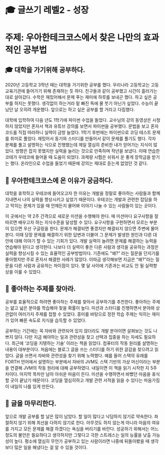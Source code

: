 # 🎓 글쓰기 레벨2 - 성장

# 주제: **우아한테크코스에서 찾은 나만의 효과적인 공부법**

## 🎓 대학을 가기위해 공부하다.

2020년 고등학교 3학년 때는 대학을 가기위한 공부를 했다. 우리나라 고등학교는 고등교육기관에 들어가기 위해 존재하는 듯 하다. 친구들과 같이 공부했고 시간이 흘러가는대로 살아갔다. 수학은 재밌어해서 문제 푸는 재미에 하루를 보내곤 했다. 하고 싶은 공부를 하지는 못했다. 생각없이 하는거라 밑 빠진 독에 물 붓기 아닌가 싶었다. 수능이 끝났던 날 오히려 개운했다. 앞으로는 하고 싶은 공부를 할 거라고 다짐했다.

대학에 입학하여 다음 년도 1학기에 파이썬 수업을 들었다. 교수님의 강의 동영상은 시청하지 않았지만 혼자서 책과 유튜브 강의를 보면서 파이썬을 공부했다. 문법을 보고 혼자 코드를 직접 따라하니 실력이 금방 늘었다. 1학기 후반에는 파이썬으로 코딩 테스트 문제를 취미로 풀었다. 재밌어서 동기와 스터디를 만들어서 같이 문제를 풀기도 했다. 각자 문제를 풀고 설명하는 식으로 진행했는데 제일 열심히 준비한 내가 얻어가는 지식이 많았다. 방향은 잡지 못했지만 실력을 늘리는 것으로 만족하며 작년을 보냈다. 이때 연습한 코테가 우테코에 들어올 때 도움이 되었다. 과제랑 시험은 쉬워서 운 좋게 장학금을 받기는 했다. 온라인으로 수업을 들었기 때문에 강의는 제대로 듣는게 없었던 것 같다.

## 🦁 우아한테크코스에 온 이유가 궁금하다.

대학을 휴학하고 우테코에 들어오고자 한 이유는 개발을 정말로 좋아하는 사람들과 함께 지내면서 나의 실력을 향상시키고 싶었기 때문이다. 우테코는 개발과 관련한 잡담을 하고 막히는 문제가 있을 때 언제든지 물어봐 이야기 나눌 수 있는 사람들이 있는 곳이다.

이 곳에서는 약 2주 간격으로 새로운 미션을 수행해야 한다. 매 미션마다 요구사항을 잘 따르면 배우고자 하는 지식수준을 달성할 수 있다. 요구사항을 구현하면서 모르는 부분이 있으면 우선 구글링을 한다. 문제가 해결되면 좋겠지만 해결되지 않으면 주변에 물어본다. 이때 당장 문제를 해결하기 위한 답변과 더불어 그 문제가 발생한 원인과 다른 대안에 대해 이야기 할 수 있는 기회가 있다. 개발 실력이 늘려면 문제를 해결하는 능력을 연습해야 된다고 생각한다. 나보다 더 실력이 좋은 다른 사람과 생각을 공유하는 과정은 실력을 향상시킬 수 있는 효율적인 공부방법이다. 기존에도 “왜?” 라는 질문을 던지기를 좋아했지만 주로 혼자서 해결한 사례가 많았다. 이따금 생각해보면 지금은 “왜?”라는 질문을 다른 사람과 공유하는 차이점이 있다. 몇 달 사이에 기존과는 비교도 안 될 실력향상을 이룰 수 있었다.

## 🌱 좋아하는 주제를 찾아라.

공부를 효율적으로 하려면 좋아하는 주제를 찾아서 공부하기를 추천한다. 좋아하는 주제는 얇고 넓은 분야를 학습해야 찾을 확률이 높다. 미션과 스터디를 진행하면서 분야와 상관없이 여러가지 주제를 접할 수 있었다. 흥미를 바탕으로 정한 학습 주제는 익히는 재미가 있어 빠른 속도로 지식을 습득할 수 있었다.

공부하는 기간에는 꼭 자바와 관련되어 있지 않더라도 개발 분야이면 살펴보는 것도 나쁘지 않다. 다만 지금 해야하는 일과 관련성을 찾고 선택과 집중을 하는 자세도 필요하다. 최근에 ‘코딩을 지탱하는 기술’ 이라는 책을 읽었다. 컴퓨터의 작동 원리를 설명하는 내용이 대부분이다. 처음에는 블로그 글을 쓰는 스터디를 하기 위한 글감을 찾으려고 읽었다. 글을 쓰면서 자바와 관련성을 찾기 위해 노력했다. 예를 들어 스택의 유래를 FORTH 언어에서 설명하는 부분에서 자바의 JVM도 스택 기반의 가상 머신이라는 부분을 연결해 JVM의 작동 원리에 대해 공부하였다. 내일이면 이 책을 읽기 시작한 지 5주차이다. 마지막 목차만 남아 아쉬운 마음이 든다. 미션을 수행하면서 바빴던 마음을 휴식할 곳이 끝났기 때문이다. 코딩을 열심히하고 개발 관련 서적을 읽을 수 있다는 마음가짐이 내일의 나를 있게 만든다.

## 🥇 글을 마무리한다.

앞으로 개발 공부를 할 날은 많이 남았다. 할 일이 많다고 낙담하지 않기로 약속한다. 좌절하지 않기 위해 최선을 다하지 않기로 한다. 아무것도 하지 않는게 아니라 마음의 여유를 가지고 모든 문제를 해결 하겠다는 욕심을 버리기를 바란다. 성공하기 위해서는 어느 정도의 불안은 필요하다고 생각하지만 그렇다고 극한 스트레스는 일의 능률을 낮출 가능성이 높다. 평소에 열심히 무언가 공부하고 있는 사람이라면 나중에 뒤돌아봤을 때 생각보다 많은 일을 해냈다는 걸 알 수 있을 것이다.
